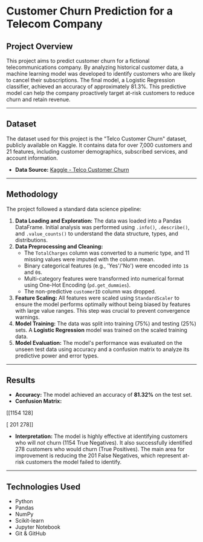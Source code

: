 # Customer Churn Prediction for a Telecom Company

## Project Overview

This project aims to predict customer churn for a fictional telecommunications company. By analyzing historical customer data, a machine learning model was developed to identify customers who are likely to cancel their subscriptions. The final model, a Logistic Regression classifier, achieved an accuracy of approximately 81.3%. This predictive model can help the company proactively target at-risk customers to reduce churn and retain revenue.

---

## Dataset

The dataset used for this project is the "Telco Customer Churn" dataset, publicly available on Kaggle. It contains data for over 7,000 customers and 21 features, including customer demographics, subscribed services, and account information.

- **Data Source:** [Kaggle - Telco Customer Churn](https://www.kaggle.com/datasets/blastchar/telco-customer-churn)

---

## Methodology

The project followed a standard data science pipeline:

1.  **Data Loading and Exploration:** The data was loaded into a Pandas DataFrame. Initial analysis was performed using `.info()`, `.describe()`, and `.value_counts()` to understand the data structure, types, and distributions.
2.  **Data Preprocessing and Cleaning:**
    - The `TotalCharges` column was converted to a numeric type, and 11 missing values were imputed with the column mean.
    - Binary categorical features (e.g., 'Yes'/'No') were encoded into `1`s and `0`s.
    - Multi-category features were transformed into numerical format using One-Hot Encoding (`pd.get_dummies`).
    - The non-predictive `customerID` column was dropped.
3.  **Feature Scaling:** All features were scaled using `StandardScaler` to ensure the model performs optimally without being biased by features with large value ranges. This step was crucial to prevent convergence warnings.
4.  **Model Training:** The data was split into training (75%) and testing (25%) sets. A **Logistic Regression** model was trained on the scaled training data.
5.  **Model Evaluation:** The model's performance was evaluated on the unseen test data using accuracy and a confusion matrix to analyze its predictive power and error types.

---

## Results

- **Accuracy:** The model achieved an accuracy of **81.32%** on the test set.
- **Confusion Matrix:**

[[1154  128]

[ 201  278]]

- **Interpretation:** The model is highly effective at identifying customers who will *not* churn (1154 True Negatives). It also successfully identified 278 customers who would churn (True Positives). The main area for improvement is reducing the 201 False Negatives, which represent at-risk customers the model failed to identify.

---

## Technologies Used

- Python
- Pandas
- NumPy
- Scikit-learn
- Jupyter Notebook
- Git & GitHub
